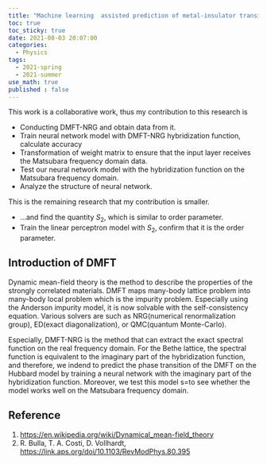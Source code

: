 ```yaml
---
title: "Machine learning  assisted prediction of metal-insulator transition in dynamical mean field theory"
toc: true
toc_sticky: true
date: 2021-08-03 20:07:00
categories: 
  - Physics
tags: 
  - 2021-spring
  - 2021-summer
use_math: true
published : false
---
```


This work is a collaborative work, thus my contribution to this research is
- Conducting DMFT-NRG and obtain data from it.
- Train neural network model with DMFT-NRG hybridization function, calculate accuracy
- Transformation of weight matrix to ensure that the input layer receives the Matsubara frequency domain data.
- Test our neural network model with the hybridization function on the Matsubara frequency domain. 
- Analyze the structure of neural network.

This is the remaining research that my contribution is smaller.
- ...and find the quantity $S_2$, which is similar to order parameter.
- Train the linear perceptron model with $S_2$, confirm that it is the order parameter.


## Introduction of DMFT
Dynamic mean-field theory is the method to describe the properties of the strongly correlated materials.
DMFT maps many-body lattice problem into many-body local problem which is the impurity problem.
Especially using the Anderson impurity model, it is now solvable with the self-consistency equation.
Various solvers are such as NRG(numerical renormalization group), ED(exact diagonalization), or QMC(quantum Monte-Carlo).

Especially, DMFT-NRG is the method that can extract the exact spectral function on the real frequency domain. For the Bethe lattice, the spectral function is equivalent to the imaginary part of the hybridization function, and therefore, we indend to predict the phase transition of the DMFT on the Hubbard model by training a neural network with the imaginary part of the hybridization function. Moreover, we test this model s=to see whether the model works well on the Matsubara frequency domain.


## Reference
1. <https://en.wikipedia.org/wiki/Dynamical_mean-field_theory>
2. R. Bulla, T. A. Costi, D. Vollhardt, <https://link.aps.org/doi/10.1103/RevModPhys.80.395>
